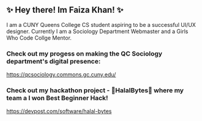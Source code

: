 ## ✨ Hey there! Im Faiza Khan! ✨


I am a CUNY Queens College CS student aspiring to be a successful UI/UX designer. Currently I am a Sociology Department Webmaster and a Girls Who Code Collge Mentor. 

### Check out my progess on making the QC Sociology department's digital presence:
https://qcsociology.commons.gc.cuny.edu/

### Check out my hackathon project - 📍HalalBytes📍 where my team a I won Best Beginner Hack! 
https://devpost.com/software/halal-bytes

